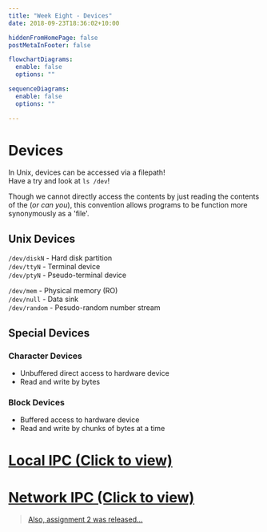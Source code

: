 ```yaml
---
title: "Week Eight - Devices"
date: 2018-09-23T18:36:02+10:00

hiddenFromHomePage: false
postMetaInFooter: false

flowchartDiagrams:
  enable: false
  options: ""

sequenceDiagrams: 
  enable: false
  options: ""

---
```


# Devices
In Unix, devices can be accessed via a filepath!  
Have a try and look at `ls /dev`!

Though we cannot directly access the contents by just reading the contents of the (_or can you_), this convention allows programs to be function more synonymously as a 'file'.  

## Unix Devices
`/dev/diskN` - Hard disk partition  
`/dev/ttyN` - Terminal device  
`/dev/ptyN` - Pseudo-terminal device  

`/dev/mem` - Physical memory (RO)  
`/dev/null` - Data sink  
`/dev/random` - Pesudo-random number stream  


## Special Devices
### Character Devices
* Unbuffered direct access to hardware device
* Read and write by bytes

### Block Devices
* Buffered access to hardware device
* Read and write by chunks of bytes at a time

# [Local IPC (Click to view)](../local_ipc)
# [Network IPC (Click to view)](../network_ipc)


> [Also, assignment 2 was released...](../ass02)
